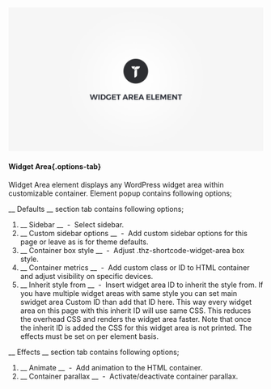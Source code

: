 <div class="thz-doc-image max">
<a class="thz-lightbox mfp-iframe" href="https://vimeo.com/302182079" data-mfp-title="Creatus WordPress Theme Widget Area Element" data-modal-size="large">
	<img src="../../docs-media/splash-widget-area-element.jpg" alt="Creatus WordPress Theme Widget Area Element" />
</a>
</div>

#### Widget Area{.options-tab}

Widget Area element displays any WordPress widget area within customizable container. Element popup contains following options;

__ Defaults __ section tab contains following options;

1. __ Sidebar __ &nbsp;-&nbsp; Select sidebar.
1. __ Custom sidebar options __ &nbsp;-&nbsp; Add custom sidebar options for this page or leave as is for theme defaults.
1. __ Container box style __ &nbsp;-&nbsp; Adjust .thz-shortcode-widget-area box style.
1. __ Container metrics __ &nbsp;-&nbsp; Add custom class or ID to HTML container and adjust visibility on specific devices.
1. __ Inherit style from __ &nbsp;-&nbsp; Insert widget area ID to inherit the style from. If you have multiple widget areas with same style you can set main swidget area Custom ID than add that ID here. This way every widget area on this page with this inherit ID will use same CSS. This reduces the overhead CSS and renders the widget area faster. Note that once the inherit ID is added the CSS for this widget area is not printed. The effects must be set on per element basis.

__ Effects __ section tab contains following options;

1. __ Animate __ &nbsp;-&nbsp; Add animation to the HTML container.
1. __ Container parallax __ &nbsp;-&nbsp; Activate/deactivate container parallax.